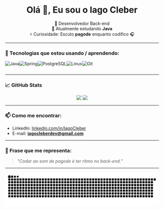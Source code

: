 <h1 align="center">Olá 👋, Eu sou o Iago Cleber</h1>

<p align="center">
  🔭 Desenvolvedor Back-end <br>
  🌱 Atualmente estudando <strong>Java</strong> <br>
  ⚡ Curiosidade: Escuto <strong>pagode</strong> enquanto codifico 🎧
</p>

---

### 🚀 Tecnologias que estou usando / aprendendo:
<div style="display: flex; flex-wrap: wrap;">
  <img height="30" src="https://cdn.jsdelivr.net/gh/devicons/devicon/icons/java/java-original.svg" alt="Java" />
  <img height="30" src="https://cdn.jsdelivr.net/gh/devicons/devicon/icons/spring/spring-original.svg" alt="Spring" />
  <img height="30" src="https://cdn.jsdelivr.net/gh/devicons/devicon/icons/postgresql/postgresql-original.svg" alt="PostgreSQL" />
  <img height="30" src="https://cdn.jsdelivr.net/gh/devicons/devicon/icons/linux/linux-original.svg" alt="Linux" />
  <img height="30" src="https://cdn.jsdelivr.net/gh/devicons/devicon/icons/git/git-original.svg" alt="Git" />
</div>

---

### 📈 GitHub Stats
<div align="center">
  <img height="150em" src="https://github-readme-stats.vercel.app/api?username=iagocdev&show_icons=true&theme=dracula&include_all_commits=true&count_private=true"/>
  <img height="150em" src="https://github-readme-stats.vercel.app/api/top-langs/?username=iagocdev&layout=compact&langs_count=7&theme=dracula"/>
</div>

---

### 📫 Como me encontrar:
- LinkedIn: [linkedin.com/in/IagoCleber](https://www.linkedin.com/in/iagocleber/)
- E-mail: **iagocleberdev@gmail.com**

---

### 💬 Frase que me representa:
> _"Codar ao som de pagode é ter ritmo no back-end."_

---
![snake gif](https://github.com/iagocdev/iagocdev/blob/output/github-contribution-grid-snake.svg)

